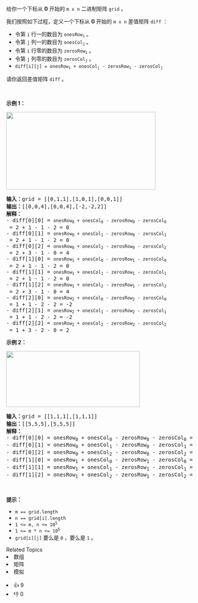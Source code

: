 <p>给你一个下标从 <strong>0</strong>&nbsp;开始的&nbsp;<code>m x n</code>&nbsp;二进制矩阵&nbsp;<code>grid</code>&nbsp;。</p>

<p>我们按照如下过程，定义一个下标从 <strong>0</strong>&nbsp;开始的&nbsp;<code>m x n</code>&nbsp;差值矩阵&nbsp;<code>diff</code>&nbsp;：</p>

<ul> 
 <li>令第&nbsp;<code>i</code>&nbsp;行一的数目为&nbsp;<code>onesRow<sub>i</sub></code>&nbsp;。</li> 
 <li>令第&nbsp;<code>j</code>&nbsp;列一的数目为&nbsp;<code>onesCol<sub>j</sub></code><sub>&nbsp;</sub>。</li> 
 <li>令第&nbsp;<code>i</code>&nbsp;行零的数目为&nbsp;<code>zerosRow<sub>i</sub></code>&nbsp;。</li> 
 <li>令第&nbsp;<code>j</code>&nbsp;列零的数目为&nbsp;<code>zerosCol<sub>j</sub></code>&nbsp;。</li> 
 <li><code>diff[i][j] = onesRow<sub>i</sub> + onesCol<sub>j</sub> - zerosRow<sub>i</sub> - zerosCol<sub>j</sub></code></li> 
</ul>

<p>请你返回差值矩阵<em>&nbsp;</em><code>diff</code>&nbsp;。</p>

<p>&nbsp;</p>

<p><strong>示例 1：</strong></p>

<p><img src="https://assets.leetcode.com/uploads/2022/11/06/image-20221106171729-5.png" style="width: 400px; height: 208px;" /></p>

<pre><b>输入：</b>grid = [[0,1,1],[1,0,1],[0,0,1]]
<b>输出：</b>[[0,0,4],[0,0,4],[-2,-2,2]]
<b>解释：</b>
- diff[0][0] = <span><code>onesRow<sub>0</sub> + onesCol<sub>0</sub> - zerosRow<sub>0</sub> - zerosCol<sub>0</sub></code></span> = 2 + 1 - 1 - 2 = 0 
- diff[0][1] = <span><code>onesRow<sub>0</sub> + onesCol<sub>1</sub> - zerosRow<sub>0</sub> - zerosCol<sub>1</sub></code></span> = 2 + 1 - 1 - 2 = 0 
- diff[0][2] = <span><code>onesRow<sub>0</sub> + onesCol<sub>2</sub> - zerosRow<sub>0</sub> - zerosCol<sub>2</sub></code></span> = 2 + 3 - 1 - 0 = 4 
- diff[1][0] = <span><code>onesRow<sub>1</sub> + onesCol<sub>0</sub> - zerosRow<sub>1</sub> - zerosCol<sub>0</sub></code></span> = 2 + 1 - 1 - 2 = 0 
- diff[1][1] = <span><code>onesRow<sub>1</sub> + onesCol<sub>1</sub> - zerosRow<sub>1</sub> - zerosCol<sub>1</sub></code></span> = 2 + 1 - 1 - 2 = 0 
- diff[1][2] = <span><code>onesRow<sub>1</sub> + onesCol<sub>2</sub> - zerosRow<sub>1</sub> - zerosCol<sub>2</sub></code></span> = 2 + 3 - 1 - 0 = 4 
- diff[2][0] = <span><code>onesRow<sub>2</sub> + onesCol<sub>0</sub> - zerosRow<sub>2</sub> - zerosCol<sub>0</sub></code></span> = 1 + 1 - 2 - 2 = -2
- diff[2][1] = <span><code>onesRow<sub>2</sub> + onesCol<sub>1</sub> - zerosRow<sub>2</sub> - zerosCol<sub>1</sub></code></span> = 1 + 1 - 2 - 2 = -2
- diff[2][2] = <span><code>onesRow<sub>2</sub> + onesCol<sub>2</sub> - zerosRow<sub>2</sub> - zerosCol<sub>2</sub></code></span> = 1 + 3 - 2 - 0 = 2
</pre>

<p><strong>示例 2：</strong></p>

<p><img src="https://assets.leetcode.com/uploads/2022/11/06/image-20221106171747-6.png" style="width: 358px; height: 150px;" /></p>

<pre><b>输入：</b>grid = [[1,1,1],[1,1,1]]
<b>输出：</b>[[5,5,5],[5,5,5]]
<strong>解释：</strong>
- diff[0][0] = onesRow<sub>0</sub> + onesCol<sub>0</sub> - zerosRow<sub>0</sub> - zerosCol<sub>0</sub> = 3 + 2 - 0 - 0 = 5
- diff[0][1] = onesRow<sub>0</sub> + onesCol<sub>1</sub> - zerosRow<sub>0</sub> - zerosCol<sub>1</sub> = 3 + 2 - 0 - 0 = 5
- diff[0][2] = onesRow<sub>0</sub> + onesCol<sub>2</sub> - zerosRow<sub>0</sub> - zerosCol<sub>2</sub> = 3 + 2 - 0 - 0 = 5
- diff[1][0] = onesRow<sub>1</sub> + onesCol<sub>0</sub> - zerosRow<sub>1</sub> - zerosCol<sub>0</sub> = 3 + 2 - 0 - 0 = 5
- diff[1][1] = onesRow<sub>1</sub> + onesCol<sub>1</sub> - zerosRow<sub>1</sub> - zerosCol<sub>1</sub> = 3 + 2 - 0 - 0 = 5
- diff[1][2] = onesRow<sub>1</sub> + onesCol<sub>2</sub> - zerosRow<sub>1</sub> - zerosCol<sub>2</sub> = 3 + 2 - 0 - 0 = 5
</pre>

<p>&nbsp;</p>

<p><strong>提示：</strong></p>

<ul> 
 <li><code>m == grid.length</code></li> 
 <li><code>n == grid[i].length</code></li> 
 <li><code>1 &lt;= m, n &lt;= 10<sup>5</sup></code></li> 
 <li><code>1 &lt;= m * n &lt;= 10<sup>5</sup></code></li> 
 <li><code>grid[i][j]</code>&nbsp;要么是&nbsp;<code>0</code>&nbsp;，要么是&nbsp;<code>1</code> 。</li> 
</ul>

<div><div>Related Topics</div><div><li>数组</li><li>矩阵</li><li>模拟</li></div></div><br><div><li>👍 9</li><li>👎 0</li></div>